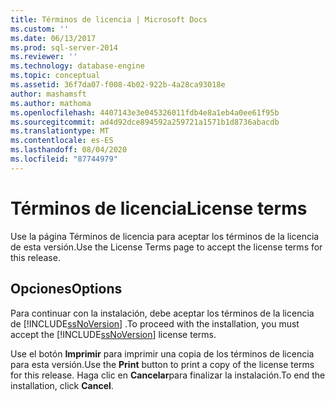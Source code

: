 ```yaml
---
title: Términos de licencia | Microsoft Docs
ms.custom: ''
ms.date: 06/13/2017
ms.prod: sql-server-2014
ms.reviewer: ''
ms.technology: database-engine
ms.topic: conceptual
ms.assetid: 36f7da07-f008-4b02-922b-4a28ca93018e
author: mashamsft
ms.author: mathoma
ms.openlocfilehash: 4407143e3e045326011fdb4e8a1eb4a0ee61f95b
ms.sourcegitcommit: ad4d92dce894592a259721a1571b1d8736abacdb
ms.translationtype: MT
ms.contentlocale: es-ES
ms.lasthandoff: 08/04/2020
ms.locfileid: "87744979"
---
```

# <a name="license-terms"></a><span data-ttu-id="b9cd6-102">Términos de licencia</span><span class="sxs-lookup"><span data-stu-id="b9cd6-102">License terms</span></span>
  <span data-ttu-id="b9cd6-103">Use la página Términos de licencia para aceptar los términos de la licencia de esta versión.</span><span class="sxs-lookup"><span data-stu-id="b9cd6-103">Use the License Terms page to accept the license terms for this release.</span></span>  
  
## <a name="options"></a><span data-ttu-id="b9cd6-104">Opciones</span><span class="sxs-lookup"><span data-stu-id="b9cd6-104">Options</span></span>  
 <span data-ttu-id="b9cd6-105">Para continuar con la instalación, debe aceptar los términos de la licencia de [!INCLUDE[ssNoVersion](../../includes/ssnoversion-md.md)] .</span><span class="sxs-lookup"><span data-stu-id="b9cd6-105">To proceed with the installation, you must accept the [!INCLUDE[ssNoVersion](../../includes/ssnoversion-md.md)] license terms.</span></span>  
  
 <span data-ttu-id="b9cd6-106">Use el botón **Imprimir** para imprimir una copia de los términos de licencia para esta versión.</span><span class="sxs-lookup"><span data-stu-id="b9cd6-106">Use the **Print** button to print a copy of the license terms for this release.</span></span> <span data-ttu-id="b9cd6-107">Haga clic en **Cancelar**para finalizar la instalación.</span><span class="sxs-lookup"><span data-stu-id="b9cd6-107">To end the installation, click **Cancel**.</span></span>  
  
  
